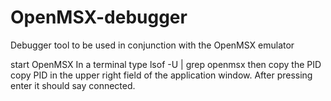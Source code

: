 # OpenMSX-debugger
Debugger tool to be used in conjunction with the OpenMSX emulator

start OpenMSX
In a terminal type lsof -U | grep openmsx then copy the PID
copy PID in the upper right field of the application window. After pressing enter it should say connected.
